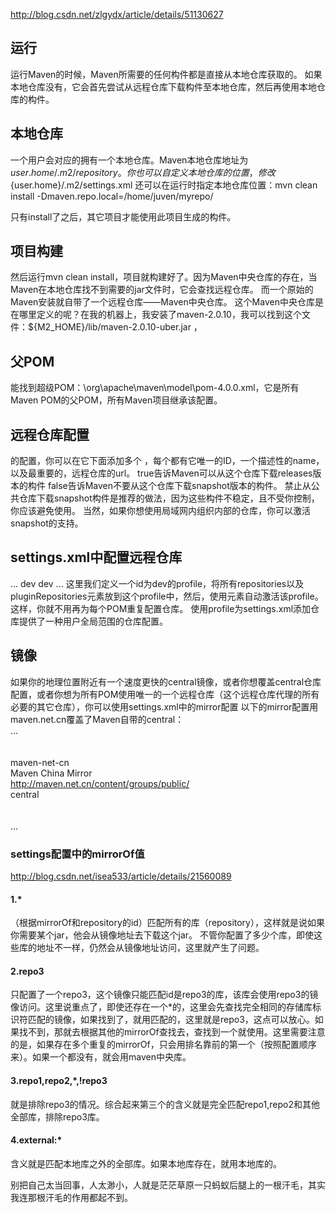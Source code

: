 http://blog.csdn.net/zlgydx/article/details/51130627


## 运行
运行Maven的时候，Maven所需要的任何构件都是直接从本地仓库获取的。
如果本地仓库没有，它会首先尝试从远程仓库下载构件至本地仓库，然后再使用本地仓库的构件。

## 本地仓库
一个用户会对应的拥有一个本地仓库。Maven本地仓库地址为${user.home}/.m2/repository 。
你也可以自定义本地仓库的位置，修改${user.home}/.m2/settings.xml 
还可以在运行时指定本地仓库位置：mvn clean install -Dmaven.repo.local=/home/juven/myrepo/


只有install了之后，其它项目才能使用此项目生成的构件。

## 项目构建
然后运行mvn clean install，项目就构建好了。因为Maven中央仓库的存在，当Maven在本地仓库找不到需要的jar文件时，它会查找远程仓库。
而一个原始的Maven安装就自带了一个远程仓库——Maven中央仓库。
这个Maven中央仓库是在哪里定义的呢？在我的机器上，我安装了maven-2.0.10，我可以找到这个文件：${M2_HOME}/lib/maven-2.0.10-uber.jar ，

## 父POM
能找到超级POM：\org\apache\maven\model\pom-4.0.0.xml，它是所有Maven POM的父POM，所有Maven项目继承该配置。

## 远程仓库配置
<repositories>的配置，你可以在它下面添加多个<repository> ，每个<repository>都有它唯一的ID，一个描述性的name，以及最重要的，远程仓库的url。
<releases><enabled>true</enabled></releases>告诉Maven可以从这个仓库下载releases版本的构件
<snapshots><enabled>false</enabled></snapshots>告诉Maven不要从这个仓库下载snapshot版本的构件。
禁止从公共仓库下载snapshot构件是推荐的做法，因为这些构件不稳定，且不受你控制，你应该避免使用。
当然，如果你想使用局域网内组织内部的仓库，你可以激活snapshot的支持。
  

## settings.xml中配置远程仓库
<settings>  
  ...  
  <profiles>  
    <profile>  
      <id>dev</id>  
      <!-- repositories and pluginRepositories here-->  
    </profile>  
  </profiles>  
  <activeProfiles>  
    <activeProfile>dev</activeProfile>  
  </activeProfiles>  
  ...  
</settings>
这里我们定义一个id为dev的profile，将所有repositories以及pluginRepositories元素放到这个profile中，然后，使用<activeProfiles>元素自动激活该profile。这样，你就不用再为每个POM重复配置仓库。
使用profile为settings.xml添加仓库提供了一种用户全局范围的仓库配置。
  
## 镜像  
如果你的地理位置附近有一个速度更快的central镜像，或者你想覆盖central仓库配置，或者你想为所有POM使用唯一的一个远程仓库（这个远程仓库代理的所有必要的其它仓库），你可以使用settings.xml中的mirror配置
以下的mirror配置用maven.net.cn覆盖了Maven自带的central：
<settings>  
...  
  <mirrors>  
    <mirror>  
      <id>maven-net-cn</id>  
      <name>Maven China Mirror</name>  
      <url>http://maven.net.cn/content/groups/public/</url>  
      <mirrorOf>central</mirrorOf>  
    </mirror>  
  </mirrors>  
...  
</settings>
  
  
### settings配置中的mirrorOf值

  http://blog.csdn.net/isea533/article/details/21560089
#### 1.*
（根据mirrorOf和repository的id）匹配所有的库（repository），这样就是说如果你需要某个jar，他会从镜像地址去下载这个jar。
不管你配置了多少个库，即使这些库的地址不一样，仍然会从镜像地址访问，这里就产生了问题。

#### 2.repo3
只配置了一个repo3，这个镜像只能匹配id是repo3的库，该库会使用repo3的镜像访问。这里说重点了，即使还存在一个*的，这里会先查找完全相同的存储库标识符匹配的镜像，如果找到了，就用匹配的，这里就是repo3，这点可以放心。如果找不到，那就去根据其他的mirrorOf查找去，查找到一个就使用。这里需要注意的是，如果存在多个重复的mirrorOf，只会用排名靠前的第一个（按照配置顺序来）。如果一个都没有，就会用maven中央库。

#### 3.repo1,repo2,*,!repo3
就是排除repo3的情况。综合起来第三个的含义就是完全匹配repo1,repo2和其他全部库，排除repo3库。

#### 4.external:*
含义就是匹配本地库之外的全部库。如果本地库存在，就用本地库的。

  
  
  
  
















别把自己太当回事，人太渺小，人就是茫茫草原一只蚂蚁后腿上的一根汗毛，其实我连那根汗毛的作用都起不到。


